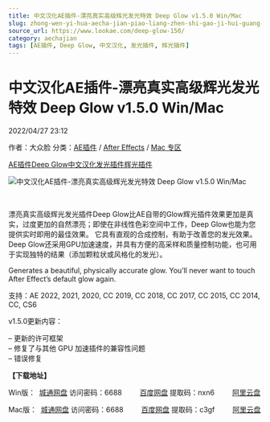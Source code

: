 ```yaml
---
title: 中文汉化AE插件-漂亮真实高级辉光发光特效 Deep Glow v1.5.0 Win/Mac
slug: zhong-wen-yi-hua-aecha-jian-piao-liang-zhen-shi-gao-ji-hui-guang-fa-guang-te-xiao-deep-glow-v1-5-0-win-mac
source_url: https://www.lookae.com/deep-glow-150/
category: aechajian
tags: [AE插件, Deep Glow, 中文汉化, 发光插件, 辉光插件]
---
```

# 中文汉化AE插件-漂亮真实高级辉光发光特效 Deep Glow v1.5.0 Win/Mac

2022/04/27 23:12

作者：大众脸
分类：[AE插件](https://www.lookae.com/after-effects/aechajian/) / [After Effects](https://www.lookae.com/after-effects/) / [Mac 专区](https://www.lookae.com/mac-osx/)

[AE插件](https://www.lookae.com/tag/ae%e6%8f%92%e4%bb%b6/)[Deep Glow](https://www.lookae.com/tag/deep-glow/)[中文汉化](https://www.lookae.com/tag/%e4%b8%ad%e6%96%87%e6%b1%89%e5%8c%96/)[发光插件](https://www.lookae.com/tag/%e5%8f%91%e5%85%89%e6%8f%92%e4%bb%b6/)[辉光插件](https://www.lookae.com/tag/%e8%be%89%e5%85%89%e6%8f%92%e4%bb%b6/)

![中文汉化AE插件-漂亮真实高级辉光发光特效 Deep Glow v1.5.0 Win/Mac](https://www.lookae.com/wp-content/uploads/2019/01/Deep-Glow.jpg "中文汉化AE插件-漂亮真实高级辉光发光特效 Deep Glow v1.5.0 Win/Mac-LookAE.com")

﻿

漂亮真实高级辉光发光插件Deep Glow比AE自带的Glow辉光插件效果更加是真实，过度更加的自然漂亮；即使在非线性色彩空间中工作，Deep Glow也能为您提供实时即用的最佳效果。 它具有直观的合成控制，有助于改善您的发光效果。 Deep Glow还采用GPU加速速度，并具有方便的高采样和质量控制功能，也可用于实现独特的结果（添加颗粒状或风格化的发光）。

Generates a beautiful, physically accurate glow. You’ll never want to touch After Effect’s default glow again.

支持：AE 2022, 2021, 2020, CC 2019, CC 2018, CC 2017, CC 2015, CC 2014, CC, CS6

v1.5.0更新内容：

– 更新的许可框架  
– 修复了与其他 GPU 加速插件的兼容性问题  
– 错误修复

**【下载地址】**

Win版：  [城通网盘](https://url70.ctfile.com/f/2827370-574526995-135ad1?p=4431) 访问密码：6688         [百度网盘](https://pan.baidu.com/s/1vc9ICyOxKZqm-4XnM7Ymbw?pwd=nxn6) 提取码：nxn6         [阿里云盘](https://www.aliyundrive.com/s/tw7RZv9snyP)

Mac版：  [城通网盘](https://url70.ctfile.com/f/2827370-575177432-ffde4c?p=4431) 访问密码：6688         [百度网盘](https://pan.baidu.com/s/1HYxrRaJlWmaxxiaOqBQeJA?pwd=c3gf) 提取码：c3gf         [阿里云盘](https://www.aliyundrive.com/s/yGTh7eu2TnL)
